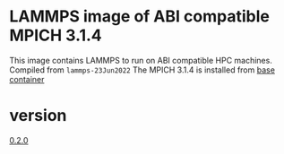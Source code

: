 # LAMMPS image of ABI compatible MPICH 3.1.4

This image contains LAMMPS to run on ABI compatible HPC machines. Compiled from `lammps-23Jun2022`
The MPICH 3.1.4 is installed from [base container](https://hub.docker.com/repository/docker/container4hpc/base-mpich314) 

# version

[0.2.0](https://hub.docker.com/repository/docker/container4hpc/lammps-mpich314)
